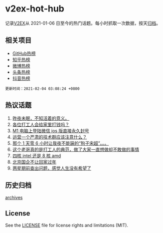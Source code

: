 # v2ex-hot-hub

 记录[V2EX](https://www.v2ex.com/)从 2021-01-06 日至今的热门话题。每小时抓取一次数据，按天[归档](archives)。
 
 ## 相关项目

- [GitHub热榜](https://github.com/lonnyzhang423/github-hot-hub)
- [知乎热榜](https://github.com/lonnyzhang423/zhihu-hot-hub)
- [微博热榜](https://github.com/lonnyzhang423/weibo-hot-hub)
- [头条热榜](https://github.com/lonnyzhang423/toutiao-hot-hub)
- [抖音热榜](https://github.com/lonnyzhang423/douyin-hot-hub)


 `更新时间：2021-02-04 03:08:24 +0800`

## 热议话题

1. [昨夜未眠，不知活着的意义。](https://www.v2ex.com/t/750791)
1. [各位打工人会给家里打钱吗？](https://www.v2ex.com/t/750898)
1. [M1 电脑上登陆微信 ios 版直接永久封号](https://www.v2ex.com/t/750850)
1. [运营一个严肃的技术群应该注意什么？](https://www.v2ex.com/t/750832)
1. [那个 1 天零 6 小时让我夜不能寐的“狗子宋超”。。。](https://www.v2ex.com/t/750958)
1. [这个老哥真的是打工人的典范，做了大家一直想做却不敢做的事情](https://www.v2ex.com/t/750848)
1. [四核 intel 还是 8 核 amd](https://www.v2ex.com/t/750805)
1. [北京国企不让回家过年](https://www.v2ex.com/t/750951)
1. [两星期前查出问题，感觉人生没有希望了](https://www.v2ex.com/t/750816)

## 历史归档

[archives](archives)

## License

See the [LICENSE](LICENSE) file for license rights and limitations (MIT).
